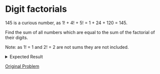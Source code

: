 # Digit factorials

145 is a curious number, as 1! + 4! + 5! = 1 + 24 + 120 = 145.

Find the sum of all numbers which are equal to the sum of the factorial of their digits.

Note: as 1! = 1 and 2! = 2 are not sums they are not included.

<details> 
<summary>Expected Result</summary>
<pre>
40730
</pre>
</details>

[Original Problem](https://projecteuler.net/problem=34)
